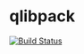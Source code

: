 # qlibpack

[![Build Status](https://travis-ci.org/inu1255/qlibpack.svg?branch=master)](https://travis-ci.org/inu1255/qlibpack)
